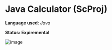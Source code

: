 # Java Calculator (ScProj)
**Language used**: *Java*

**Status: Expiremental**

![image](C:\Users\George\Documents\GitHub\Java-Calculator--ScProj-\src) 
